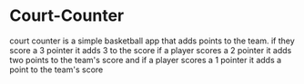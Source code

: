 # Court-Counter
court counter is a simple basketball app that adds points to the team.
if they score a 3 pointer it adds 3 to the score
if  a player scores a 2 pointer it adds two points to the team's score
and if a player scores a 1 pointer it adds a point to the team's score
